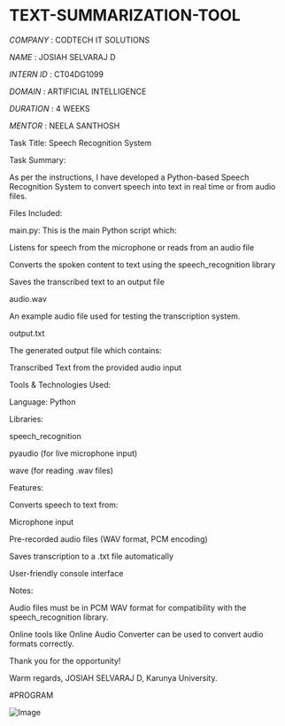 # TEXT-SUMMARIZATION-TOOL

*COMPANY* : CODTECH IT SOLUTIONS

*NAME* : JOSIAH SELVARAJ D

*INTERN ID* : CT04DG1099

*DOMAIN* : ARTIFICIAL INTELLIGENCE

*DURATION* : 4 WEEKS

*MENTOR* : NEELA SANTHOSH


Task Title: Speech Recognition System

Task Summary:

As per the instructions, I have developed a Python-based Speech Recognition System to convert speech into text in real time or from audio files.

Files Included:

main.py:
This is the main Python script which:

Listens for speech from the microphone or reads from an audio file

Converts the spoken content to text using the speech_recognition library

Saves the transcribed text to an output file

audio.wav

An example audio file used for testing the transcription system.

output.txt

The generated output file which contains:

Transcribed Text from the provided audio input

Tools & Technologies Used:

Language: Python

Libraries:

speech_recognition

pyaudio (for live microphone input)

wave (for reading .wav files)

Features:

Converts speech to text from:

Microphone input

Pre-recorded audio files (WAV format, PCM encoding)

Saves transcription to a .txt file automatically

User-friendly console interface

Notes:

Audio files must be in PCM WAV format for compatibility with the speech_recognition library.

Online tools like Online Audio Converter can be used to convert audio formats correctly.

Thank you for the opportunity!

Warm regards,
JOSIAH SELVARAJ D,
Karunya University.

#PROGRAM

![Image](https://github.com/user-attachments/assets/bf2a63b5-8b58-4630-812d-df7bee26c8a2)


